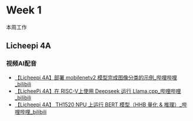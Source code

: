 # Week 1

本周工作

## Licheepi 4A
### 视频AI配音

- [【Licheepi 4A】部署 mobilenetv2 模型完成图像分类的示例_哔哩哔哩_bilibili](https://www.bilibili.com/video/BV1JQ9EYbE8P/?spm_id_from=333.1387.homepage.video_card.click&vd_source=417238cd96b1b549d14bcb35a9da3cf0)
- [【LicheePi 4A】在 RISC-V上使用 Deepseek 运行 Llama.cpp_哔哩哔哩_bilibili](https://www.bilibili.com/video/BV1sz9EYqE9o/?spm_id_from=333.1387.homepage.video_card.click&vd_source=417238cd96b1b549d14bcb35a9da3cf0)
- [【Licheepi 4A】 TH1520 NPU 上运行 BERT 模型（HHB 量化 & 推理）_哔哩哔哩_bilibili](https://www.bilibili.com/video/BV1dVR3YNELY/?spm_id_from=333.1387.homepage.video_card.click&vd_source=417238cd96b1b549d14bcb35a9da3cf0)